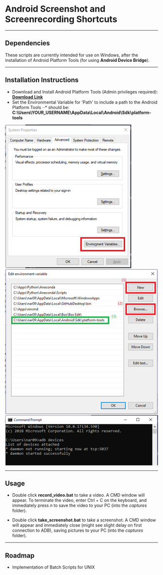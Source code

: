 # Android Screenshot and Screenrecording Shortcuts

---

## Dependencies

These scripts are currently intended for use on Windows, after the installation of Android Platform Tools (for using **Android Device Bridge**).

---

## Installation Instructions

* Download and Install Android Platform Tools (Admin privileges required): [**Download Link**](https://developer.android.com/studio/releases/platform-tools)
* Set the Environmental Variable for 'Path' to include a path to the Android Platform Tools
⋅⋅* should be: **C:\Users\YOUR_USERNAME\AppData\Local\Android\Sdk\platform-tools**

[systemprops]: guide/sysprops.png "alt"
[setpath]: guide/setpath.png "Settings the ADB Path (successful path in green)"
[adbworking]: guide/adbworking.png "alt"

![alt text][systemprops]
![alt text][setpath]
![alt text][adbworking]

---

## Usage
* Double click **record_video.bat** to take a video. A CMD window will appear. To terminate the video, enter Ctrl + C on the keyboard, and immediately press *n* to save the video to your PC (into the *captures* folder).

* Double click **take_screenshot.bat** to take a screenshot. A CMD window will appear and immediately close (might see slight delay on first connection to ADB), saving pictures to your PC (into the *captures* folder).

---

## Roadmap
* Implementation of Batch Scripts for UNIX